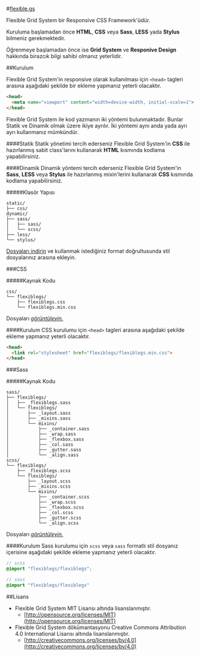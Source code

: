 #[flexible.gs](http://flexible.gs)

Flexible Grid System bir Responsive CSS Framework'üdür.

Kuruluma başlamadan önce **HTML**, **CSS** veya **Sass**, **LESS** yada **Stylus** bilmeniz gerekmektedir.

Öğrenmeye başlamadan önce ise **Grid System** ve **Responive Design** hakkında birazcık bilgi sahibi olmanız yeterlidir.

##Kurulum

Flexible Grid System'in responsive olarak kullanılması için `<head>` tagleri arasına aşağıdaki şekilde bir ekleme yapmanız yeterli olacaktır.
```html
<head>
  <meta name="viewport" content="width=device-width, initial-scale=1">
</head>
```

Flexible Grid System ile kod yazmanın iki yöntemi bulunmaktadır. Bunlar Statik ve Dinamik olmak üzere ikiye ayrılır. İki yöntemi aynı anda yada ayrı ayrı kullanmanız mümkündür.

####Statik
Statik yönetimi tercih ederseniz Flexible Grid System'in **CSS** ile hazırlanmış sabit class'larını kullanarak **HTML** kısmında kodlama yapabilirsiniz.

####Dinamik
Dinamik yöntemi tercih ederseniz Flexible Grid System'in **Sass**, **LESS** veya **Stylus** ile hazırlanmış mixin'lerini kullanarak **CSS** kısmında kodlama yapabilirsiniz.

#####Klasör Yapısı
```
static/
├── css/
dynamic/
├── sass/
│   ├── sass/
│   └── scss/
├── less/
└── stylus/
```

[Dosyaları indirin](https://github.com/flexiblegs/flexiblegs/archive/3.0.2.zip) ve kullanmak istediğiniz format doğrultusunda stil dosyalarınız arasına ekleyin.

###CSS

#####Kaynak Kodu
```
css/
└── flexiblegs/
    ├── flexiblegs.css
    └── flexiblegs.min.css
```
Dosyaları *[görüntüleyin.](https://github.com/flexiblegs/flexiblegs/tree/master/static/css/flexiblegs)*

####Kurulum
CSS kurulumu için `<head>` tagleri arasına aşağıdaki şekilde ekleme yapmanız yeterli olacaktır.
```html
<head>
  <link rel="stylesheet" href="flexiblegs/flexiblegs.min.css">
</head>
```

###Sass

#####Kaynak Kodu
```
sass/
├── flexiblegs/
│   ├── _flexiblegs.sass
│   └── flexiblegs/
│       ├── _layout.sass
│       ├── _mixins.sass
│       └── mixins/
│           ├── _container.sass
│           ├── _wrap.sass
│           ├── _flexbox.sass
│           ├── _col.sass
│           ├── _gutter.sass
│           └── _align.sass
scss/
└── flexiblegs/
    ├── _flexiblegs.scss
    └── flexiblegs/
        ├── _layout.scss
        ├── _mixins.scss
        └── mixins/
            ├── _container.scss
            ├── _wrap.scss
            ├── _flexbox.scss
            ├── _col.scss
            ├── _gutter.scss
            └── _align.scss
```
Dosyaları *[görüntüleyin.](https://github.com/flexiblegs/flexiblegs/tree/master/dynamic/sass)*

####Kurulum
Sass kurulumu için `scss` veya `sass` formatlı stil dosyanız içerisine aşağıdaki şekilde ekleme yapmanız yeterli olacaktır.

```scss
// scss
@import "flexiblegs/flexiblegs";
```
```sass
// sass
@import "flexiblegs/flexiblegs"
```

##Lisans
- Flexible Grid System MIT Lisansı altında lisanslanmıştır.
  - [http://opensource.org/licenses/MIT](http://opensource.org/licenses/MIT)
- Flexible Grid System dökümantasyonu Creative Commons Attribution 4.0 International Lisansı altında lisanslanmıştır.
  - [http://creativecommons.org/licenses/by/4.0](http://creativecommons.org/licenses/by/4.0)

